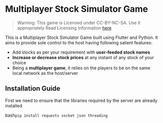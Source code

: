 # Multiplayer Stock Simulator Game

> Warning: This game is Licensed under CC-BY-NC-SA. Use it appropriately
> Read Licensing Information [here]()

This is a Multiplayer Stock Simulator Game built using Flutter and Python. It aims to provide sole control to the host having following salient features:
* Add stocks as per your requirement with **user-feeded stock names**
* **Increase or decrease stock prices** at any instant of any stock of your choice
* Being a **multiplayer game**, it relies on the players to be on the same local network as the host/server


## Installation Guide

First we need to ensure that the libraries required by the server are already installed

bash```pip install requests socket json threading ```